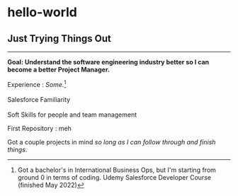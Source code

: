 # hello-world
## Just Trying Things Out
---
 **Goal: Understand the software engineering industry better so I can become a better Project Manager.**
  
  Experience
  : *Some.*[^1]  
       <br>Salesforce Familiarity</br>
       <br>Soft Skills for people and team management

  [^1]: Got a bachelor's in International Business Ops, but I'm starting from ground 0 in terms of coding.
  Udemy Salesforce Developer Course (finished May 2022)
 
First Repository
: meh

Got a couple projects in mind *so long as I can follow through and finish things*.

